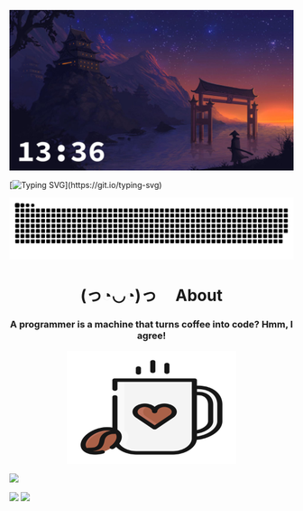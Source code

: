 ![bg](bg_with_time_new.jpg)

[![Typing SVG](https://readme-typing-svg.herokuapp.com?font=Fira+Code&weight=900&size=40&pause=1000&color=AD9EFF&vCenter=true&random=false&width=500&height=53&lines=Pavel+Glazunov+;Welcome+to+my+GitHub!)](https://git.io/typing-svg)

![Snake animation](https://github.com/pavelglazunov/pavelglazunov/blob/output/github-user-contribution.svg)

<h1 align="center">(っ◔◡◔)っ    &nbsp;&nbsp;&nbsp; About</h1>
<h3 align="center">A programmer is a machine that turns coffee into code? Hmm, I agree!</h3>
<p align="center"><img src="https://github.com/pavelglazunov/pavelglazunov/blob/output/coffee.svg?raw=true" alt="Image description" width="300" height="200"></p>



![](https://github-profile-summary-cards.vercel.app/api/cards/profile-details?username=pavelglazunov&theme=moonlight)

![](https://github-profile-summary-cards.vercel.app/api/cards/most-commit-language?username=pavelglazunov&theme=moonlight)
![](https://github-profile-summary-cards.vercel.app/api/cards/stats?username=pavelglazunov&theme=moonlight)
